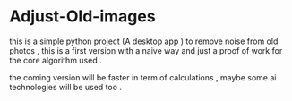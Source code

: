 # Adjust-Old-images

this is a simple python project (A desktop app ) to remove noise from old photos ,
this is a first version with a naive way and just a proof of work for the core algorithm used .

the coming version will be faster in term of calculations , maybe some ai technologies will be used too .


